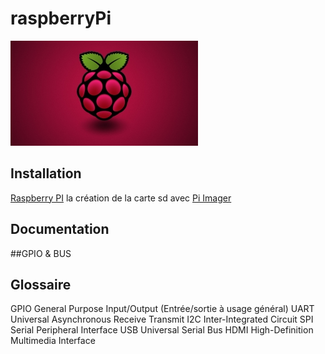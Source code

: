 # raspberryPi

[comment]: <> (logo)        
[![raspberryPI_logo](./img/rasplogo2.jpg)](https://www.raspberrypi.com/)


   
Installation
------------
[Raspberry PI][1] la création de la carte sd avec [Pi Imager]


Documentation
-------------


##GPIO & BUS




Glossaire
---------
GPIO	General Purpose Input/Output					(Entrée/sortie à usage général)
UART	Universal Asynchronous Receive Transmit
I2C		Inter-Integrated Circuit
SPI		Serial Peripheral Interface
USB		Universal Serial Bus
HDMI	High-Definition Multimedia Interface














[1]: https://www.raspberrypi.com/
[Pi Imager]: https://www.raspberrypi.com/software/


